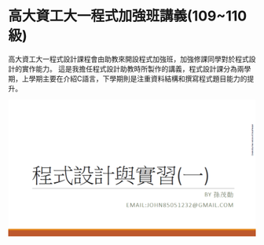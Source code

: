 # 高大資工大一程式加強班講義(109~110級)
高大資工大一程式設計課程會由助教來開設程式加強班，加強修課同學對於程式設計的實作能力。
這是我擔任程式設計助教時所製作的講義，程式設計課分為兩學期，上學期主要在介紹C語言，下學期則是注重資料結構和撰寫程式題目能力的提升。

<img src="./預覽圖/1.PNG" align = "left">
